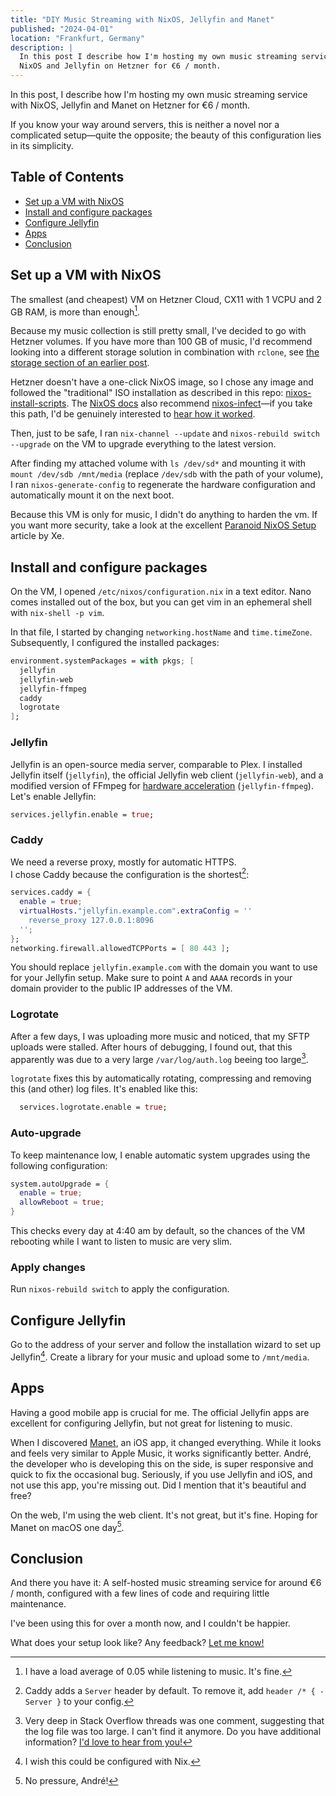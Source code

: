 ```yaml
---
title: "DIY Music Streaming with NixOS, Jellyfin and Manet"
published: "2024-04-01"
location: "Frankfurt, Germany"
description: |
  In this post I describe how I'm hosting my own music streaming service with
  NixOS and Jellyfin on Hetzner for €6 / month.
---
```


In this post, I describe how I'm hosting my own music streaming service with
NixOS, Jellyfin and Manet on Hetzner for €6 / month.

If you know your way around servers, this is neither a novel nor a complicated
setup—quite the opposite; the beauty of this configuration lies in its
simplicity.

<!-- more -->

## Table of Contents

- [Set up a VM with NixOS](#set-up-a-vm-with-nixos)
- [Install and configure packages](#install-and-configure-packages)
- [Configure Jellyfin](#configure-jellyfin)
- [Apps](#apps)
- [Conclusion](#conclusion)

## Set up a VM with NixOS

The smallest (and cheapest) VM on Hetzner Cloud, CX11 with 1 VCPU and 2 GB
RAM, is more than enough[^1].

Because my music collection is still pretty small, I've decided to go with
Hetzner volumes.
If you have more than 100 GB of music, I'd recommend looking into a different
storage solution in combination with `rclone`, see
[the storage section of an earlier post](https://arne.me/blog/plex-on-nixos/#setting-up-storage).

Hetzner doesn't have a one-click NixOS image, so I chose any image and followed
the "traditional" ISO installation as described in this repo:
[nixos-install-scripts](https://github.com/nix-community/nixos-install-scripts/tree/master/hosters/hetzner-cloud).
The [NixOS docs](https://nixos.wiki/wiki/Install_NixOS_on_Hetzner_Cloud) also
recommend [nixos-infect](https://github.com/elitak/nixos-infect)—if you take
this path, I'd be genuinely interested to [hear how it worked](/contact).

Then, just to be safe, I ran `nix-channel --update` and
`nixos-rebuild switch --upgrade` on the VM to upgrade everything to the latest
version.

After finding my attached volume with `ls /dev/sd*` and mounting it with
`mount /dev/sdb /mnt/media` (replace `/dev/sdb` with the path of your volume),
I ran `nixos-generate-config` to regenerate the hardware configuration and
automatically mount it on the next boot.

Because this VM is only for music, I didn't do anything to harden the vm.
If you want more security, take a look at the excellent
[Paranoid NixOS Setup](https://xeiaso.net/blog/paranoid-nixos-2021-07-18/)
article by Xe.

## Install and configure packages

On the VM, I opened `/etc/nixos/configuration.nix` in a text editor.
Nano comes installed out of the box, but you can get vim in an ephemeral shell
with `nix-shell -p vim`.

In that file, I started by changing `networking.hostName` and `time.timeZone`.
Subsequently, I configured the installed packages:

```nix
environment.systemPackages = with pkgs; [
  jellyfin
  jellyfin-web
  jellyfin-ffmpeg
  caddy
  logrotate
];
```

### Jellyfin

Jellyfin is an open-source media server, comparable to Plex.
I installed Jellyfin itself (`jellyfin`), the official Jellyfin web client
(`jellyfin-web`), and a modified version of FFmpeg for
[hardware acceleration](https://jellyfin.org/docs/general/administration/hardware-acceleration/#supported-acceleration-methods) (`jellyfin-ffmpeg`).
Let's enable Jellyfin:

```nix
services.jellyfin.enable = true;
```

### Caddy

We need a reverse proxy, mostly for automatic HTTPS.  
I chose Caddy because the configuration is the shortest[^2]:

```nix
services.caddy = {
  enable = true;
  virtualHosts."jellyfin.example.com".extraConfig = ''
    reverse_proxy 127.0.0.1:8096
  '';
};
networking.firewall.allowedTCPPorts = [ 80 443 ];
```

You should replace `jellyfin.example.com` with the domain you want to use for
your Jellyfin setup. Make sure to point `A` and `AAAA` records in your domain
provider to the public IP addresses of the VM.

### Logrotate

After a few days, I was uploading more music and noticed, that my SFTP uploads
were stalled.
After hours of debugging, I found out, that this apparently was due to a very
large `/var/log/auth.log` beeing too large[^3].

`logrotate` fixes this by automatically rotating, compressing and removing this
(and other) log files.
It's enabled like this:

```nix
  services.logrotate.enable = true;
```

### Auto-upgrade

To keep maintenance low, I enable automatic system upgrades using the following
configuration:

```nix
system.autoUpgrade = {
  enable = true;
  allowReboot = true;
}
```

This checks every day at 4:40 am by default, so the chances of the VM rebooting
while I want to listen to music are very slim.

### Apply changes

Run `nixos-rebuild switch` to apply the configuration.

## Configure Jellyfin

Go to the address of your server and follow the installation wizard to set up
Jellyfin[^4].
Create a library for your music and upload some to `/mnt/media`.

## Apps

Having a good mobile app is crucial for me.
The official Jellyfin apps are excellent for configuring Jellyfin, but not
great for listening to music.

When I discovered [Manet](https://tilo.dev/manet/), an iOS app, it changed
everything.
While it looks and feels very similar to Apple Music, it works significantly
better.
André, the developer who is developing this on the side, is super responsive and
quick to fix the occasional bug.
Seriously, if you use Jellyfin and iOS, and not use this app, you're missing out.
Did I mention that it's beautiful and free?

On the web, I'm using the web client.
It's not great, but it's fine.
Hoping for Manet on macOS one day[^5].

## Conclusion

And there you have it: A self-hosted music streaming service for around €6 /
month, configured with a few lines of code and requiring little maintenance.

I've been using this for over a month now, and I couldn't be happier.

What does your setup look like? Any feedback? [Let me know!](/contact)

[^1]: I have a load average of 0.05 while listening to music. It's fine.
[^2]: Caddy adds a `Server` header by default. To remove it, add `header /* { -Server }` to your config.
[^3]:
    Very deep in Stack Overflow threads was one comment, suggesting that the
    log file was too large.
    I can't find it anymore.
    Do you have additional information?
    [I'd love to hear from you!](/contact)

[^4]: I wish this could be configured with Nix.
[^5]: No pressure, André!
